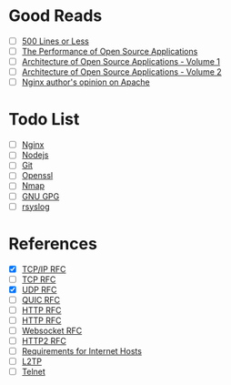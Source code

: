 # Good Reads
- [ ] [500 Lines or Less](https://gist.github.com/TheKhanj/14815822356c6d77622b50e737bbccd7)
- [ ] [The Performance of Open Source Applications](https://gist.github.com/TheKhanj/fb3eb3dc78d6aee2638eceef0067da9a)
- [ ] [Architecture of Open Source Applications - Volume 1](https://gist.github.com/TheKhanj/012cd67169363c9c84c7a0cf24bf6df6)
- [ ] [Architecture of Open Source Applications - Volume 2](https://gist.github.com/TheKhanj/6d3060ac3ad61d8aa78668f6cb749d98)
- [ ] [Nginx author's opinion on Apache](http://www.kegel.com/c10k.html)
# Todo List
- [ ] [Nginx](https://gist.github.com/TheKhanj/b57d9695abe931406f7ed6a85546f18a)
- [ ] [Nodejs](https://gist.github.com/TheKhanj/c5236133282baabc35ff1f1b03eb14f2)
- [ ] [Git](https://gist.github.com/TheKhanj/0020018e57b4935ec073127539977fee)
- [ ] [Openssl](https://www.openssl.org/docs/manpages.html)
- [ ] [Nmap](https://linux.die.net/man/1/nmap)
- [ ] [GNU GPG](https://www.gnupg.org/documentation/manpage.html)
- [ ] [rsyslog](https://www.rsyslog.com/doc/master/index.html)

# References
- [x] [TCP/IP RFC](https://www.rfc-editor.org/rfc/rfc1180.txt)
- [ ] [TCP RFC](https://www.ietf.org/rfc/rfc793.txt)
- [x] [UDP RFC](https://www.rfc-editor.org/rfc/rfc768.txt)
- [ ] [QUIC RFC](https://www.rfc-editor.org/rfc/rfc9000.txt)
- [ ] [HTTP RFC](https://www.rfc-editor.org/rfc/rfc2616.txt)
- [ ] [HTTP RFC](https://www.rfc-editor.org/rfc/rfc7231.txt)
- [ ] [Websocket RFC](https://www.rfc-editor.org/rfc/rfc6455.txt)
- [ ] [HTTP2 RFC](https://www.rfc-editor.org/rfc/rfc9113.txt)
- [ ] [Requirements for Internet Hosts](https://www.rfc-editor.org/rfc/rfc1122.txt)
- [ ] [L2TP](https://datatracker.ietf.org/doc/html/rfc1122)
- [ ] [Telnet](https://www.rfc-editor.org/rfc/rfc854.txt)
